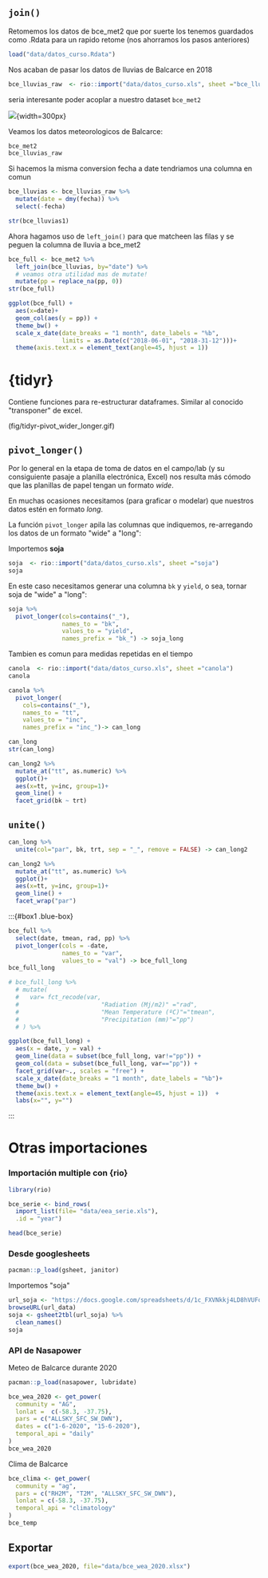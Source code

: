 ## `join()`

Retomemos los datos de bce_met2 que por suerte los tenemos guardados como .Rdata para un rapido retome (nos ahorramos los pasos anteriores)


```r
load("data/datos_curso.Rdata")
```

Nos acaban de pasar los datos de lluvias de Balcarce en 2018


```r
bce_lluvias_raw  <- rio::import("data/datos_curso.xls", sheet ="bce_lluvias")
```

seria interesante poder acoplar a nuestro dataset `bce_met2`

![](fig/joins.png){width=300px}

Veamos los datos meteorologicos de Balcarce:


```r
bce_met2
bce_lluvias_raw 
```

Si hacemos la misma conversion fecha a date tendriamos una columna en comun 


```r
bce_lluvias <- bce_lluvias_raw %>% 
  mutate(date = dmy(fecha)) %>% 
  select(-fecha)

str(bce_lluvias1)
```

Ahora hagamos uso de `left_join()` para que matcheen las filas y se peguen la columna de lluvia a bce_met2


```r
bce_full <- bce_met2 %>% 
  left_join(bce_lluvias, by="date") %>%
  # veamos otra utilidad mas de mutate!
  mutate(pp = replace_na(pp, 0))
str(bce_full)
```


```r
ggplot(bce_full) + 
  aes(x=date)+
  geom_col(aes(y = pp)) + 
  theme_bw() + 
  scale_x_date(date_breaks = "1 month", date_labels = "%b",
               limits = as.Date(c("2018-06-01", "2018-31-12")))+
  theme(axis.text.x = element_text(angle=45, hjust = 1))
```

# {tidyr}

Contiene funciones para  re-estructurar dataframes. Similar al conocido "transponer" de excel. 
 
(fig/tidyr-pivot_wider_longer.gif)

## `pivot_longer()`

Por lo general en la etapa de toma de datos en el campo/lab (y su consiguiente pasaje a planilla electrónica, Excel) nos resulta más cómodo que las planillas de papel tengan un formato *wide*.  

En muchas ocasiones necesitamos (para graficar o modelar) que nuestros datos estén en formato *long*. 

La función `pivot_longer` apila las columnas que indiquemos, re-arregando los datos de un formato "wide" a "long":


Importemos  **soja**


```r
soja  <- rio::import("data/datos_curso.xls", sheet ="soja")
soja
```

En este caso necesitamos generar una columna `bk` y `yield`, o sea, tornar soja de "wide" a "long": 


```r
soja %>% 
  pivot_longer(cols=contains("_"), 
               names_to = "bk", 
               values_to = "yield", 
               names_prefix = "bk_") -> soja_long 
```

Tambien es comun para medidas repetidas en el tiempo


```r
canola  <- rio::import("data/datos_curso.xls", sheet ="canola")
canola
```


```r
canola %>%  
  pivot_longer(
    cols=contains("_"),
    names_to = "tt",
    values_to = "inc", 
    names_prefix = "inc_")-> can_long

can_long
str(can_long)
```


```r
can_long2 %>% 
  mutate_at("tt", as.numeric) %>% 
  ggplot()+
  aes(x=tt, y=inc, group=1)+
  geom_line() + 
  facet_grid(bk ~ trt)
```

## `unite()`


```r
can_long %>% 
  unite(col="par", bk, trt, sep = "_", remove = FALSE) -> can_long2

can_long2 %>% 
  mutate_at("tt", as.numeric) %>% 
  ggplot()+
  aes(x=tt, y=inc, group=1)+
  geom_line() + 
  facet_wrap("par")
```

:::{#box1 .blue-box}


```r
bce_full %>% 
  select(date, tmean, rad, pp) %>% 
  pivot_longer(cols = -date, 
               names_to = "var", 
               values_to = "val") -> bce_full_long 
bce_full_long 
```


```r
# bce_full_long %>% 
  # mutate(
  #   var= fct_recode(var,
  #                       "Radiation (Mj/m2)" ="rad", 
  #                       "Mean Temperature (ºC)"="tmean", 
  #                       "Precipitation (mm)"="pp") 
  # ) %>% 

ggplot(bce_full_long) + 
  aes(x = date, y = val) +  
  geom_line(data = subset(bce_full_long, var!="pp")) + 
  geom_col(data = subset(bce_full_long, var=="pp")) + 
  facet_grid(var~., scales = "free") + 
  scale_x_date(date_breaks = "1 month", date_labels = "%b")+ 
  theme_bw() + 
  theme(axis.text.x = element_text(angle=45, hjust = 1))  + 
  labs(x="", y="")
```
:::

# Otras importaciones 

### Importación multiple con {rio}


```r
library(rio)

bce_serie <- bind_rows(
  import_list(file= "data/eea_serie.xls"),
  .id = "year")

head(bce_serie)
```

### Desde googlesheets


```r
pacman::p_load(gsheet, janitor)
```

Importemos "soja"


```r
url_soja <- "https://docs.google.com/spreadsheets/d/1c_FXVNkkj4LD8hVUForaaI24UhRauh_tWsy7sFRSM2k/edit#gid=1579441844"
browseURL(url_data)
soja <- gsheet2tbl(url_soja) %>% 
  clean_names()
soja
```

### API de Nasapower

Meteo de Balcarce durante 2020


```r
pacman::p_load(nasapower, lubridate)

bce_wea_2020 <- get_power(
  community = "AG",
  lonlat =  c(-58.3, -37.75),
  pars = c("ALLSKY_SFC_SW_DWN"),
  dates = c("1-6-2020", "15-6-2020"),
  temporal_api = "daily"
) 
bce_wea_2020
```

Clima de Balcarce


```r
bce_clima <- get_power(
  community = "ag",
  pars = c("RH2M", "T2M", "ALLSKY_SFC_SW_DWN"),
  lonlat = c(-58.3, -37.75),
  temporal_api = "climatology"
)
bce_temp
```

## Exportar


```r
export(bce_wea_2020, file="data/bce_wea_2020.xlsx")
```

